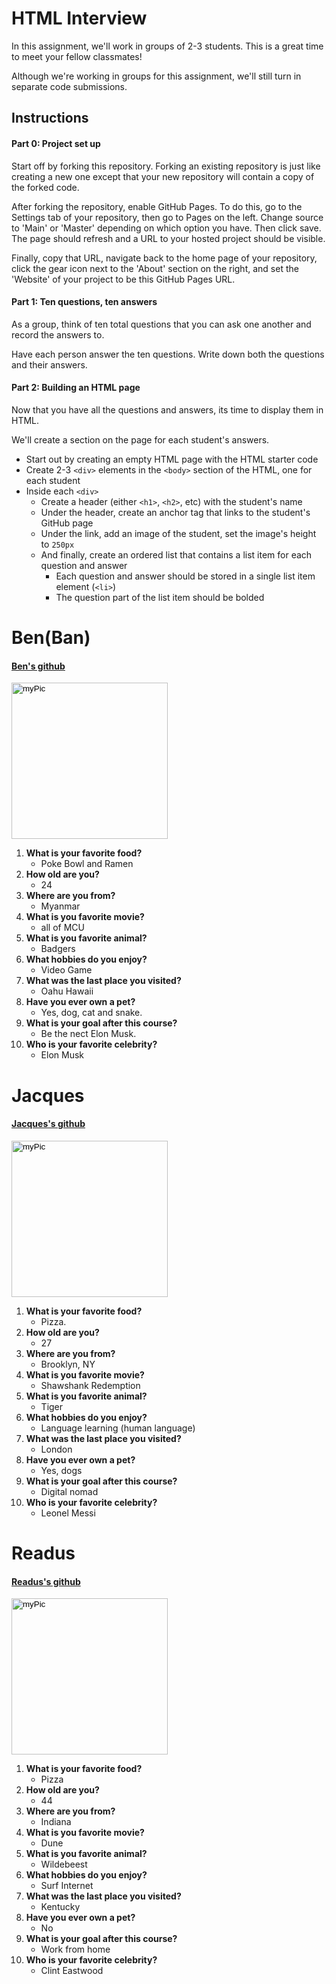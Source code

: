 # HTML Interview

In this assignment, we'll work in groups of 2-3 students. This is a great time to meet your fellow classmates!

Although we're working in groups for this assignment, we'll still turn in separate code submissions.

## Instructions

#### Part 0: Project set up

Start off by forking this repository. Forking an existing repository is just like creating a new one except that your new repository will contain a copy of the forked code. 

After forking the repository, enable GitHub Pages. To do this, go to the Settings tab of your repository, then go to Pages on the left. Change source to 'Main' or 'Master' depending on which option you have. Then click save. The page should refresh and a URL to your hosted project should be visible.

Finally, copy that URL, navigate back to the home page of your repository, click the gear icon next to the 'About' section on the right, and set the 'Website' of your project to be this GitHub Pages URL.

#### Part 1: Ten questions, ten answers

As a group, think of ten total questions that you can ask one another and record the answers to.

Have each person answer the ten questions. Write down both the questions and their answers.

#### Part 2: Building an HTML page



Now that you have all the questions and answers, its time to display them in HTML. 

We'll create a section on the page for each student's answers.

* Start out by creating an empty HTML page with the HTML starter code
* Create 2-3 `<div>` elements in the `<body>` section of the HTML, one for each student
* Inside each `<div>`
  * Create a header (either `<h1>`, `<h2>`, etc) with the student's name
  * Under the header, create an anchor tag that links to the student's GitHub page
  * Under the link, add an image of the student, set the image's height to `250px`
  * And finally, create an ordered list that contains a list item for each question and answer
    * Each question and answer should be stored in a single list item element (`<li>`)
    * The question part of the list item should be bolded


<!DOCTYPE html>
<html lang="en">
<head>
    <meta charset="UTF-8">
    <meta http-equiv="X-UA-Compatible" content="IE=edge">
    <meta name="viewport" content="width=device-width, initial-scale=1.0">
    <title>Interview</title>
</head>
<body>
    <div>
    <h1>Ben(Ban)</h1>
    <h4><a href="https://github.com/banjman81">Ben's github</a></h4>
    <input type="image" src="/images/IMG_3156.jpg" alt="myPic" height="250px"/>
        <ol>
            <li><b>What is your favorite food?</b>
                <ul>
                    <li>Poke Bowl and Ramen</li>
                </ul>
            </li>
            <li><b>How old are you?</b>
                <ul>
                    <li>24</li>
                </ul>
            </li>
            <li><b>Where are you from?</b>
                <ul>
                    <li>Myanmar</li>
                </ul>
            </li>
            <li><b>What is you favorite movie?</b>
                <ul>
                    <li>all of MCU</li>
                </ul>
            </li>
            <li><b>What is you favorite animal?</b>
                <ul>
                    <li>Badgers</li>
                </ul>
            </li>
            <li><b>What hobbies do you enjoy?</b>
                <ul>
                    <li>Video Game</li>
                </ul>
            </li>
            <li><b>What was the last place you visited?</b>
                <ul>
                    <li>Oahu Hawaii</li>
                </ul>
            </li>
            <li><b>Have you ever own a pet?</b>
                <ul>
                    <li>Yes, dog, cat and snake.</li>
                </ul>
            </li>
            <li><b>What is your goal after this course?</b>
                <ul>
                    <li>Be the nect Elon Musk.</li>
                </ul>
            </li>
            <li><b>Who is your favorite celebrity?</b>
                <ul>
                    <li>Elon Musk</li>
                </ul>
            </li>
        </ol>
    </div>
    <div>
    <h1>Jacques</h1>
    <h4><a href="https://github.com/jacquesjg">Jacques's github</a></h4>
    <input type="image" src="" alt="myPic" height="250px"/>
        <ol>
            <li><b>What is your favorite food?</b>
                <ul>
                    <li>Pizza.</li>
                </ul>
            </li>
            <li><b>How old are you?</b>
                <ul>
                    <li>27</li>
                </ul>
            </li>
            <li><b>Where are you from?</b>
                <ul>
                    <li>Brooklyn, NY</li>
                </ul>
            </li>
            <li><b>What is you favorite movie?</b>
                <ul>
                    <li>Shawshank Redemption</li>
                </ul>
            </li>
            <li><b>What is you favorite animal?</b>
                <ul>
                    <li>Tiger</li>
                </ul>
            </li>
            <li><b>What hobbies do you enjoy?</b>
                <ul>
                    <li>Language learning (human language)</li>
                </ul>
            </li>
            <li><b>What was the last place you visited?</b>
                <ul>
                    <li>London</li>
                </ul>
            </li>
            <li><b>Have you ever own a pet?</b>
                <ul>
                    <li>Yes, dogs</li>
                </ul>
            </li>
            <li><b>What is your goal after this course?</b>
                <ul>
                    <li>Digital nomad</li>
                </ul>
            </li>
            <li><b>Who is your favorite celebrity?</b>
                <ul>
                    <li>Leonel Messi</li>
                </ul>
            </li>
        </ol>
    </div>
    <div>
    <h1>Readus</h1>
    <h4><a href="https://github.com/hartr117">Readus's github</a></h4>
    <input type="image" src="/image/image_3459.jpeg" alt="myPic" height="250px"/>
        <ol>
            <li><b>What is your favorite food?</b>
                <ul>
                    <li>Pizza</li>
                </ul>
            </li>
            <li><b>How old are you?</b>
                <ul>
                    <li>44</li>
                </ul>
            </li>
            <li><b>Where are you from?</b>
                <ul>
                    <li>Indiana</li>
                </ul>
            </li>
            <li><b>What is you favorite movie?</b>
                <ul>
                    <li>Dune</li>
                </ul>
            </li>
            <li><b>What is you favorite animal?</b>
                <ul>
                    <li>Wildebeest</li>
                </ul>
            </li>
            <li><b>What hobbies do you enjoy?</b>
                <ul>
                    <li>Surf Internet</li>
                </ul>
            </li>
            <li><b>What was the last place you visited?</b>
                <ul>
                    <li>Kentucky</li>
                </ul>
            </li>
            <li><b>Have you ever own a pet?</b>
                <ul>
                    <li>No</li>
                </ul>
            </li>
            <li><b>What is your goal after this course?</b>
                <ul>
                    <li>Work from home</li>
                </ul>
            </li>
            <li><b>Who is your favorite celebrity?</b>
                <ul>
                    <li>Clint Eastwood</li>
                </ul>
            </li>
        </ol>
    </div>
</body>
</html>
